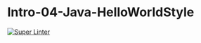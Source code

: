 # Intro-04-Java-HelloWorldStyle

[![Super Linter](https://github.com/ICS4U-Programming-Logan-S/Intro-04-Java-HelloWorldStyle/actions/workflows/main.yml/badge.svg)](https://github.com/ICS4U-Programming-Logan-S/Intro-04-Java-HelloWorldStyle/actions/workflows/main.yml)

